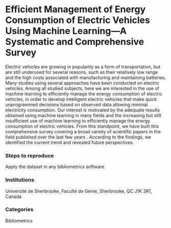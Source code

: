 # Efficient Management of Energy Consumption of Electric Vehicles  Using Machine Learning—A Systematic and Comprehensive Survey

Electric vehicles are growing in popularity as a form of transportation, but are still underused for several reasons, such as their relatively low range and the high costs associated with manufacturing and maintaining batteries. Many studies using several approaches have been conducted on electric vehicles. Among all studied subjects, here we are interested in the use of machine learning to efficiently manage the energy consumption of electric vehicles, in order to develop intelligent electric vehicles that make quick unprogrammed decisions based on observed data allowing minimal electricity consumption. Our interest is motivated by the adequate results obtained using machine learning in many fields and the increasing but still insufficient use of machine learning to efficiently manage the energy consumption of electric vehicles. From this standpoint, we have built this comprehensive survey covering a broad variety of scientific papers in the field published over the last few years . According to the findings, we identified the current trend and revealed future perspectives.

### Steps to reproduce
Apply the dataset in any bibliometrics software. 

### Institutions
Université de Sherbrooke, Faculté de Génie, Sherbrooke, QC J1K 2R1, Canada

### Categories
Bibliometrics
